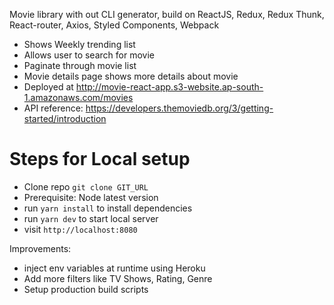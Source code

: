Movie library with out CLI generator, build on ReactJS, Redux, Redux Thunk, React-router, Axios, Styled Components, Webpack

- Shows Weekly trending list
- Allows user to search for movie 
- Paginate through movie list
- Movie details page shows more details about movie
- Deployed at http://movie-react-app.s3-website.ap-south-1.amazonaws.com/movies
- API reference: https://developers.themoviedb.org/3/getting-started/introduction

# Steps for Local setup

- Clone repo `git clone GIT_URL`
- Prerequisite: Node latest version
- run `yarn install` to install dependencies
- run `yarn dev` to start local server
- visit `http://localhost:8080`


Improvements:
- inject env variables at runtime using Heroku
- Add more filters like TV Shows, Rating, Genre
- Setup production build scripts
